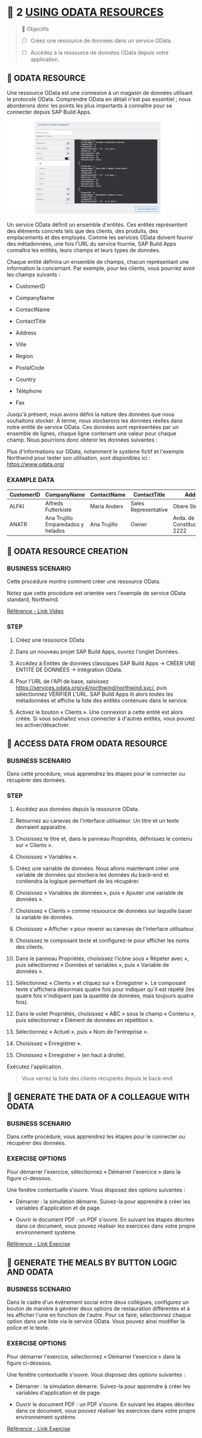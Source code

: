# 🌸 2 [USING ODATA RESOURCES](https://learning.sap.com/learning-journeys/develop-apps-with-sap-build-apps-using-drag-and-drop-simplicity/using-odata-resources_ea7d8938-0ccb-4696-9780-9ac6aac88795)

> 🌺 Objectifs
>
> - [ ] Créez une ressource de données dans un service OData.
>
> - [ ] Accédez à la ressource de données OData depuis votre application.

## 🌸 ODATA RESOURCE

Une ressource OData est une connexion à un magasin de données utilisant le protocole OData. Comprendre OData en détail n'est pas essentiel ; nous aborderons donc les points les plus importants à connaître pour se connecter depuis SAP Build Apps.

![](./assets/U5_OData.png)

Un service OData définit un ensemble d'entités. Ces entités représentent des éléments concrets tels que des clients, des produits, des emplacements et des employés. Comme les services OData doivent fournir des métadonnées, une fois l'URL du service fournie, SAP Build Apps connaîtra les entités, leurs champs et leurs types de données.

Chaque entité définira un ensemble de champs, chacun représentant une information la concernant. Par exemple, pour les clients, vous pourriez avoir les champs suivants :

- CustomerID

- CompanyName

- ContactName

- ContactTitle

- Address

- Ville

- Region

- PostalCode

- Country

- Téléphone

- Fax

Jusqu'à présent, nous avons défini la nature des données que nous souhaitons stocker. À terme, nous stockerons les données réelles dans notre entité de service OData. Ces données sont représentées par un ensemble de lignes, chaque ligne contenant une valeur pour chaque champ. Nous pourrions donc obtenir les données suivantes :

Plus d'informations sur OData, notamment le système fictif et l'exemple Northwind pour tester son utilisation, sont disponibles ici : https://www.odata.org/

### EXAMPLE DATA

| **CustomerID** | **CompanyName**                    | **ContactName** | **ContactTitle**     | **Address**                        |
| -------------- | ---------------------------------- | --------------- | -------------------- | ---------------------------------- |
| ALFKI          | Alfreds Futterkiste                | Maria Anders    | Sales Representative | Obere Str. 57                      |
| ANATR          | Ana Trujillo Emparedados y helados | Ana Trujillo    | Owner                | Avda. de la Constituci\u00f3n 2222 |

## 🌸 ODATA RESOURCE CREATION

### BUSINESS SCENARIO

Cette procédure montre comment créer une ressource OData.

Notez que cette procédure est orientée vers l'exemple de service OData standard, Northwind.

[Référence - Link Video](./assets/https://learning.sap.com/learning-journeys/develop-apps-with-sap-build-apps-using-drag-and-drop-simplicity/using-odata-resources_ea7d8938-0ccb-4696-9780-9ac6aac88795)

### STEP

1. Créez une ressource OData.

2. Dans un nouveau projet SAP Build Apps, ouvrez l'onglet Données.

3. Accédez à Entités de données classiques SAP Build Apps → CRÉER UNE ENTITÉ DE DONNÉES → Intégration OData.

4. Pour l'URL de l'API de base, saisissez https://services.odata.org/v4/northwind/northwind.svc/, puis sélectionnez VÉRIFIER L'URL. SAP Build Apps lit alors toutes les métadonnées et affiche la liste des entités contenues dans le service.

5. Activez le bouton « Clients ». Une connexion à cette entité est alors créée. Si vous souhaitez vous connecter à d'autres entités, vous pouvez les activer/désactiver.

## 🌸 ACCESS DATA FROM ODATA RESOURCE

### BUSINESS SCENARIO

Dans cette procédure, vous apprendrez les étapes pour le connecter ou récupérer des données.

### STEP

1. Accédez aux données depuis la ressource OData.

2. Retournez au canevas de l'interface utilisateur. Un titre et un texte devraient apparaître.

3. Choisissez le titre et, dans le panneau Propriétés, définissez le contenu sur « Clients ».

4. Choisissez « Variables ».

5. Créez une variable de données. Nous allons maintenant créer une variable de données qui stockera les données du back-end et contiendra la logique permettant de les récupérer.

6. Choisissez « Variables de données », puis « Ajouter une variable de données ».

7. Choisissez « Clients » comme ressource de données sur laquelle baser la variable de données.

8. Choisissez « Afficher » pour revenir au canevas de l'interface utilisateur.

9. Choisissez le composant texte et configurez-le pour afficher les noms des clients.

10. Dans le panneau Propriétés, choisissez l'icône sous « Répéter avec », puis sélectionnez « Données et variables », puis « Variable de données ».

11. Sélectionnez « Clients » et cliquez sur « Enregistrer ». Le composant texte s'affichera désormais quatre fois pour indiquer qu'il est répété (les quatre fois n'indiquent pas la quantité de données, mais toujours quatre fois).

12. Dans le volet Propriétés, choisissez « ABC » sous le champ « Contenu », puis sélectionnez « Élément de données en répétition ».

13. Sélectionnez « Actuel », puis « Nom de l'entreprise ».

14. Choisissez « Enregistrer ».

15. Choisissez « Enregistrer » (en haut à droite).

Exécutez l'application.

> Vous verrez la liste des clients récupérés depuis le back-end.

## 🌸 GENERATE THE DATA OF A COLLEAGUE WITH ODATA

### BUSINESS SCENARIO

Dans cette procédure, vous apprendrez les étapes pour le connecter ou récupérer des données.

### EXERCISE OPTIONS

Pour démarrer l'exercice, sélectionnez « Démarrer l'exercice » dans la figure ci-dessous.

Une fenêtre contextuelle s'ouvre. Vous disposez des options suivantes :

- Démarrer : la simulation démarre. Suivez-la pour apprendre à créer les variables d'application et de page.

- Ouvrir le document PDF : un PDF s'ouvre. En suivant les étapes décrites dans ce document, vous pouvez réaliser les exercices dans votre propre environnement système.

[Référence - Link Exercise](https://learnsap.enable-now.cloud.sap/pub/mmcp/index.html?show=project!PR_9DCA88497E9C79C:uebung)

## 🌸 GENERATE THE MEALS BY BUTTON LOGIC AND ODATA

### BUSINESS SCENARIO

Dans le cadre d'un événement social entre deux collègues, configurez un bouton de manière à générer deux options de restauration différentes et à les afficher l'une en fonction de l'autre. Pour ce faire, sélectionnez chaque option dans une liste via le service OData. Vous pouvez ainsi modifier la police et le texte.

### EXERCISE OPTIONS

Pour démarrer l'exercice, sélectionnez « Démarrer l'exercice » dans la figure ci-dessous.

Une fenêtre contextuelle s'ouvre. Vous disposez des options suivantes :

- Démarrer : la simulation démarre. Suivez-la pour apprendre à créer les variables d'application et de page.

- Ouvrir le document PDF : un PDF s'ouvre. En suivant les étapes décrites dans ce document, vous pouvez réaliser les exercices dans votre propre environnement système.

[Référence - Link Exercise](https://learnsap.enable-now.cloud.sap/pub/mmcp/index.html?show=project!PR_5A2A979EEB172B95:uebung)
